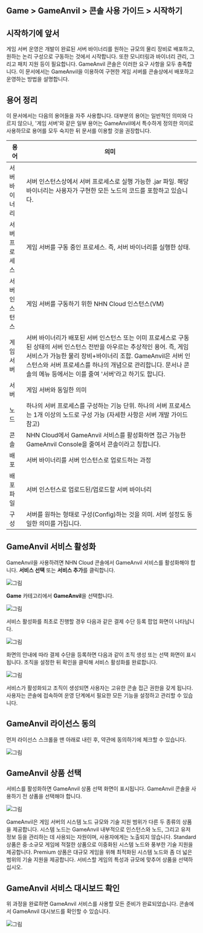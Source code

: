 ## Game > GameAnvil > 콘솔 사용 가이드 > 시작하기

## 시작하기에 앞서

게임 서버 운영은 개발이 완료된 서버 바이너리를 원하는 규모의 물리 장비로 배포하고, 원하는 논리 구성으로 구동하는 것에서 시작합니다. 또한 모니터링과 바이너리 관리, 그리고 패치 지원 등이 필요합니다. GameAnvil 콘솔은 이러한 요구 사항을 모두 충족합니다. 이 문서에서는 GameAnvil을 이용하여 구현한 게임 서버를 콘솔상에서 배포하고 운영하는 방법을 설명합니다.


## 용어 정리

이 문서에서는 다음의 용어들을 자주 사용합니다. 대부분의 용어는 일반적인 의미와 다르지 않으나, '게임 서버'와 같은 일부 용어는 GameAnvil에서 특수하게 정의한 의미로 사용하므로 용어를 모두 숙지한 뒤 문서를 이용할 것을 권장합니다.

| 용어      | 의미                                                                                                                                                                                      |
|---------|-----------------------------------------------------------------------------------------------------------------------------------------------------------------------------------------|
| 서버 바이너리 | 서버 인스턴스상에서 서버 프로세스로 실행 가능한 .jar 파일. 해당 바이너리는 사용자가 구현한 모든 노드의 코드를 포함하고 있습니다.                                                                                                             |
| 서버 프로세스 | 게임 서버를 구동 중인 프로세스. 즉, 서버 바이너리를 실행한 상태.                                                                                                                                                  |
| 서버 인스턴스 | 게임 서버를 구동하기 위한 NHN Cloud 인스턴스(VM)                                                                                                                                                      |
| 게임 서버   | 서버 바이너리가 배포된 서버 인스턴스 또는 이미 프로세스로 구동된 상태의 서버 인스턴스 전반을 아우르는 추상적인 용어. 즉, 게임 서비스가 가능한 물리 장비+바이너리 조합. GameAnvil은 서버 인스턴스와 서버 프로세스를 하나의 개념으로 관리합니다. 문서나 콘솔의 메뉴 등에서는 이를 줄여 '서버'라고 하기도 합니다. |
| 서버      | 게임 서버와 동일한 의미                                                                                                                                                                           |
| 노드      | 하나의 서버 프로세스를 구성하는 기능 단위. 하나의 서버 프로세스는 1개 이상의 노드로 구성 가능 (자세한 사항은 서버 개발 가이드 참고)                                                                                                           |
| 콘솔      | NHN Cloud에서 GameAnvil 서비스를 활성화하면 접근 가능한 GameAnvil Console을 줄여서 콘솔이라고 칭합니다.                                                                                                              |
| 배포      | 서버 바이너리를 서버 인스턴스로 업로드하는 과정                                                                                                                                                              |
| 배포 파일   | 서버 인스턴스로 업로드된/업로드할 서버 바이너리                                                                                                                                                              |
| 구성      | 서버를 원하는 형태로 구성(Config)하는 것을 의미. 서버 설정도 동일한 의미를 가집니다.                                                                                                                                    |


## GameAnvil 서비스 활성화

GameAnvil을 사용하려면 NHN Cloud 콘솔에서 GameAnvil 서비스를 활성화해야 합니다. **서비스 선택** 또는 **서비스 추가**를 클릭합니다.

![그림](https://static.toastoven.net/prod_gameanvil/images/console/v2/getting-started/activation-1.png)

**Game** 카테고리에서 **GameAnvil**을 선택합니다.

![그림](https://static.toastoven.net/prod_gameanvil/images/console/v2/getting-started/activation-2.png)

서비스 활성화를 최초로 진행할 경우 다음과 같은 결제 수단 등록 팝업 화면이 나타납니다.

![그림](https://static.toastoven.net/prod_gameanvil/images/console/v2/getting-started/activation-3-1.png)

화면의 안내에 따라 결제 수단을 등록하면 다음과 같이 조직 생성 또는 선택 화면이 표시됩니다. 조직을 설정한 뒤 확인을 클릭해 서비스 활성화를 완료합니다.

![그림](https://static.toastoven.net/prod_gameanvil/images/console/v2/getting-started/org-and-project.png)

서비스가 활성화되고 조직이 생성되면 사용자는 고유한 콘솔 접근 권한을 갖게 됩니다. 사용자는 콘솔에 접속하여 운영 단계에서 필요한 모든 기능을 설정하고 관리할 수 있습니다.



## GameAnvil 라이선스 동의

먼저 라이선스 스크롤을 맨 아래로 내린 후, 약관에 동의하기에 체크할 수 있습니다.

![그림](https://static.toastoven.net/prod_gameanvil/images/console/v2/getting-started/license_agree.png)



## GameAnvil 상품 선택

서비스를 활성화하면 GameAnvil 상품 선택 화면이 표시됩니다. GameAnvil 콘솔을 사용하기 전 상품을 선택해야 합니다.

![그림](https://static.toastoven.net/prod_gameanvil/images/console/v2/getting-started/choose_product.png)

GameAnvil은 게임 서버의 시스템 노드 규모와 기술 지원 범위가 다른 두 종류의 상품을 제공합니다. 시스템 노드는 GameAnvil 내부적으로 인스턴스와 노드, 그리고 유저 정보 등을 관리하는 데 사용되는 자원이며, 사용자에게는 노출되지 않습니다.
Standard 상품은 중·소규모 게임에 적절한 상품으로 이중화된 시스템 노드와 풍부한 기술 지원을 제공합니다. Premium 상품은 대규모 게임을 위해 최적화된 시스템 노드와 좀 더 넓은 범위의 기술 지원을 제공합니다. 서비스할 게임의 특성과 규모에 맞추어 상품을 선택하십시오.

## GameAnvil 서비스 대시보드 확인

위 과정을 완료하면 GameAnvil 서비스를 사용할 모든 준비가 완료되었습니다. 콘솔에서 GameAnvil 대시보드를 확인할 수 있습니다.

![그림](https://static.toastoven.net/prod_gameanvil/images/console/v2/getting-started/dashboard_init.png)